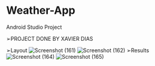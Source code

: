 # Weather-App
Android Studio Project

➢PROJECT DONE BY XAVIER DIAS

➢Layout
![Screenshot (161)](https://user-images.githubusercontent.com/93143666/189376444-9ae93757-7618-410c-a17e-e6dc8ef9c256.png)
![Screenshot (162)](https://user-images.githubusercontent.com/93143666/189376646-86f5072a-42d5-4cd1-b8cb-9126f69cca03.png)
➢Results
![Screenshot (164)](https://user-images.githubusercontent.com/93143666/189377494-3ede96b9-01b2-4229-9479-a1d458c64aea.png)
![Screenshot (165)](https://user-images.githubusercontent.com/93143666/189377546-80ec3ca4-e428-426d-b064-e7ce8430144f.png)

